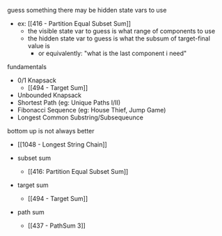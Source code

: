 guess something
there may be hidden state vars to use
- ex: [[416 - Partition Equal Subset Sum]]
	- the visible state var to guess is what range of components to use
	- the hidden state var to guess is what the subsum of target-final value is
		- or equivalently: "what is the last component i need"


fundamentals
-   0/1 Knapsack
	-   [[494 - Target Sum]]
-   Unbounded Knapsack
-   Shortest Path (eg: Unique Paths I/II)
-   Fibonacci Sequence (eg: House Thief, Jump Game)
-   Longest Common Substring/Subsequeunce

bottom up is not always better
- [[1048 - Longest String Chain]]

-   subset sum
	-   [[416: Partition Equal Subset Sum]]
-  target sum
	-  [[494 - Target Sum]]
- path sum
	- [[437 - PathSum 3]]